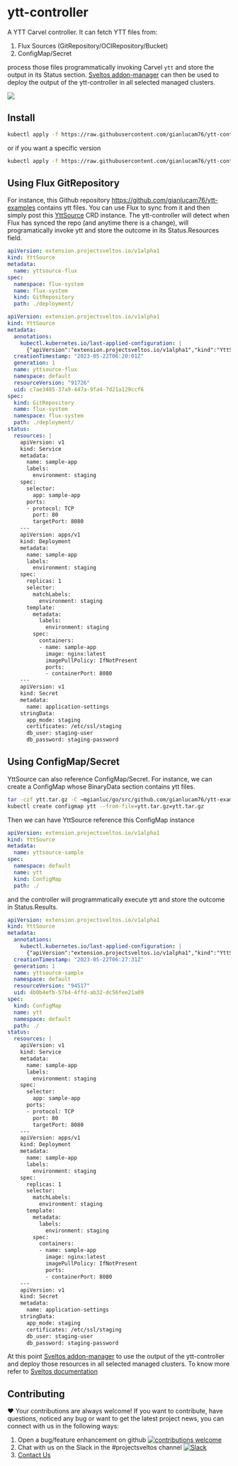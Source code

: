 # ytt-controller
A YTT Carvel controller. It can fetch YTT files from:
1. Flux Sources (GitRepository/OCIRepository/Bucket)
2. ConfigMap/Secret

process those files programmatically invoking Carvel `ytt` and store the output in its Status section.
[Sveltos addon-manager](https://github.com/projectsveltos/addon-manager) can then be used to deploy the output of the ytt-controller in all selected managed clusters.

<img src="https://github.com/projectsveltos/sveltos/blob/e045d8cb059ac7796a00470a61c5759f1389746f/docs/assets/flux-ytt-sveltos.png">

## Install

```bash
kubectl apply -f https://raw.githubusercontent.com/gianlucam76/ytt-controller/main/manifest/manifest.yaml
```

or if you want a specific version

```bash
kubectl apply -f https://raw.githubusercontent.com/gianlucam76/ytt-controller/<tag>/manifest/manifest.yaml
```

## Using Flux GitRepository

For instance, this Github repository https://github.com/gianlucam76/ytt-examples contains ytt files. 
You can use Flux to sync from it and then simply post this [YttSource](https://github.com/gianlucam76/ytt-controller/blob/main/api/v1alpha1/yttsource_types.go) CRD instance.
The ytt-controller will detect when Flux has synced the repo (and anytime there is a change), will programatically invoke ytt and store the outcome in its Status.Resources field.

```yaml
apiVersion: extension.projectsveltos.io/v1alpha1
kind: YttSource
metadata:
  name: yttsource-flux
spec:
  namespace: flux-system
  name: flux-system
  kind: GitRepository
  path: ./deployment/
```

```yaml
apiVersion: extension.projectsveltos.io/v1alpha1
kind: YttSource
metadata:
  annotations:
    kubectl.kubernetes.io/last-applied-configuration: |
      {"apiVersion":"extension.projectsveltos.io/v1alpha1","kind":"YttSource","metadata":{"annotations":{},"name":"yttsource-flux","namespace":"default"},"spec":{"kind":"GitRepository","name":"flux-system","namespace":"flux-system","path":"./deployment/"}}
  creationTimestamp: "2023-05-22T06:20:01Z"
  generation: 1
  name: yttsource-flux
  namespace: default
  resourceVersion: "91726"
  uid: c7ae3485-37a9-447a-9fa4-7d21a129ccf6
spec:
  kind: GitRepository
  name: flux-system
  namespace: flux-system
  path: ./deployment/
status:
  resources: |
    apiVersion: v1
    kind: Service
    metadata:
      name: sample-app
      labels:
        environment: staging
    spec:
      selector:
        app: sample-app
      ports:
      - protocol: TCP
        port: 80
        targetPort: 8080
    ---
    apiVersion: apps/v1
    kind: Deployment
    metadata:
      name: sample-app
      labels:
        environment: staging
    spec:
      replicas: 1
      selector:
        matchLabels:
          environment: staging
      template:
        metadata:
          labels:
            environment: staging
        spec:
          containers:
          - name: sample-app
            image: nginx:latest
            imagePullPolicy: IfNotPresent
            ports:
            - containerPort: 8080
    ---
    apiVersion: v1
    kind: Secret
    metadata:
      name: application-settings
    stringData:
      app_mode: staging
      certificates: /etc/ssl/staging
      db_user: staging-user
      db_password: staging-password
```

## Using ConfigMap/Secret

YttSource can also reference ConfigMap/Secret. For instance, we can create a ConfigMap whose BinaryData section contains ytt files.

```bash
tar -czf ytt.tar.gz -C ~mgianluc/go/src/github.com/gianlucam76/ytt-examples/deployment .
kubectl create configmap ytt --from-file=ytt.tar.gz=ytt.tar.gz 
```

Then we can have YttSource reference this ConfigMap instance

```yaml
apiVersion: extension.projectsveltos.io/v1alpha1
kind: YttSource
metadata:
  name: yttsource-sample
spec:
  namespace: default
  name: ytt
  kind: ConfigMap
  path: ./
```

and the controller will programmatically execute ytt and store the outcome in Status.Results.

```yaml
apiVersion: extension.projectsveltos.io/v1alpha1
kind: YttSource
metadata:
  annotations:
    kubectl.kubernetes.io/last-applied-configuration: |
      {"apiVersion":"extension.projectsveltos.io/v1alpha1","kind":"YttSource","metadata":{"annotations":{},"name":"yttsource-sample","namespace":"default"},"spec":{"kind":"ConfigMap","name":"ytt","namespace":"default","path":"./"}}
  creationTimestamp: "2023-05-22T06:27:31Z"
  generation: 1
  name: yttsource-sample
  namespace: default
  resourceVersion: "94517"
  uid: 4b0b4efb-57b4-4ffd-ab32-dc56fee21a09
spec:
  kind: ConfigMap
  name: ytt
  namespace: default
  path: ./
status:
  resources: |
    apiVersion: v1
    kind: Service
    metadata:
      name: sample-app
      labels:
        environment: staging
    spec:
      selector:
        app: sample-app
      ports:
      - protocol: TCP
        port: 80
        targetPort: 8080
    ---
    apiVersion: apps/v1
    kind: Deployment
    metadata:
      name: sample-app
      labels:
        environment: staging
    spec:
      replicas: 1
      selector:
        matchLabels:
          environment: staging
      template:
        metadata:
          labels:
            environment: staging
        spec:
          containers:
          - name: sample-app
            image: nginx:latest
            imagePullPolicy: IfNotPresent
            ports:
            - containerPort: 8080
    ---
    apiVersion: v1
    kind: Secret
    metadata:
      name: application-settings
    stringData:
      app_mode: staging
      certificates: /etc/ssl/staging
      db_user: staging-user
      db_password: staging-password
```

At this point [Sveltos addon-manager](https://github.com/projectsveltos/addon-manager) to use the output of the ytt-controller and deploy those resources in all selected managed clusters. To know more refer to [Sveltos documentation](https://projectsveltos.github.io/sveltos/ytt_extension/)


## Contributing

❤️ Your contributions are always welcome! If you want to contribute, have questions, noticed any bug or want to get the latest project news, you can connect with us in the following ways:

1. Open a bug/feature enhancement on github [![contributions welcome](https://img.shields.io/badge/contributions-welcome-brightgreen.svg?style=flat)](https://github.com/projectsveltos/addon-manager/issues)
2. Chat with us on the Slack in the #projectsveltos channel [![Slack](https://img.shields.io/badge/join%20slack-%23projectsveltos-brighteen)](https://join.slack.com/t/projectsveltos/shared_invite/zt-1hraownbr-W8NTs6LTimxLPB8Erj8Q6Q)
3. [Contact Us](mailto:support@projectsveltos.io)
